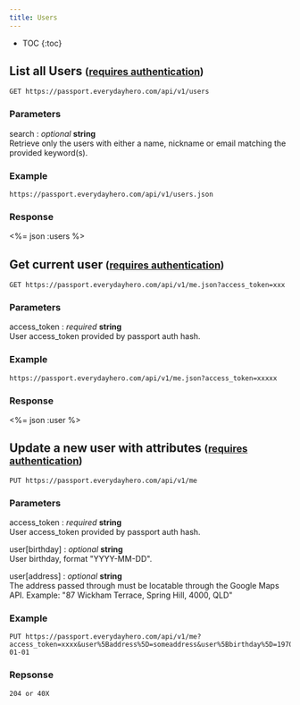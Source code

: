 ```yaml
---
title: Users
---
```


* TOC
{:toc}

## List all Users <small>([requires authentication](/overview/#authentication))</small>

    GET https://passport.everydayhero.com/api/v1/users

### Parameters

search : _optional_ **string**<br/>
Retrieve only the users with either a name, nickname or email matching the provided keyword(s).

### Example

    https://passport.everydayhero.com/api/v1/users.json

### Response

<%= json :users %>

## Get current user <small>([requires authentication](/overview/#authentication))</small>

    GET https://passport.everydayhero.com/api/v1/me.json?access_token=xxx

### Parameters

access_token : _required_ **string**<br/>
User access_token provided by passport auth hash.

### Example

    https://passport.everydayhero.com/api/v1/me.json?access_token=xxxxx

### Response

<%= json :user %>

## Update a new user with attributes <small>([requires authentication](/overview/#authentication))</small>

    PUT https://passport.everydayhero.com/api/v1/me

### Parameters

access_token : _required_ **string**<br/>
User access_token provided by passport auth hash.

user[birthday] : _optional_ **string**<br/>
User birthday, format "YYYY-MM-DD".

user[address] : _optional_ **string**<br/>
The address passed through must be locatable through the Google Maps API. Example: "87 Wickham Terrace, Spring Hill, 4000, QLD"

### Example

    PUT https://passport.everydayhero.com/api/v1/me?access_token=xxxx&user%5Baddress%5D=someaddress&user%5Bbirthday%5D=1970-01-01

### Repsonse

    204 or 40X
